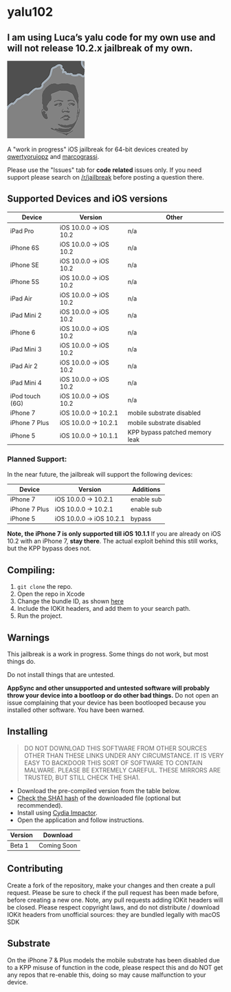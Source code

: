# yalu102

## I am using Luca’s yalu code for my own use and will not release 10.2.x jailbreak of my own.

![Yalu logo](https://github.com/kpwn/yalu102/blob/master/yalu102/Assets.xcassets/AppIcon.appiconset/AppIcon60x60@3x.png?raw=true)

A "work in progress" iOS jailbreak for 64-bit devices created by [qwertyoruiopz](https://twitter.com/qwertyoruiopz) and [marcograssi](marcograss).

Please use the "Issues" tab for **code related** issues only. If you need support please search on [/r/jailbreak](https://reddit.com/r/jailbreak) before posting a question there.

## Supported Devices and iOS versions

| Device | Version | Other |
|---------|----------|---------|
| iPad Pro  | iOS 10.0.0 -> iOS 10.2 | n/a |
| iPhone 6S  | iOS 10.0.0 -> iOS 10.2 | n/a |
| iPhone SE  | iOS 10.0.0 -> iOS 10.2 | n/a |
| iPhone 5S  | iOS 10.0.0 -> iOS 10.2 | n/a |
| iPad Air| iOS 10.0.0 -> iOS 10.2 | n/a |
| iPad Mini 2| iOS 10.0.0 -> iOS 10.2 | n/a |
| iPhone 6  | iOS 10.0.0 -> iOS 10.2 | n/a |
| iPad Mini 3| iOS 10.0.0 -> iOS 10.2 | n/a |
| iPad Air 2| iOS 10.0.0 -> iOS 10.2 | n/a |
| iPad Mini 4 | iOS 10.0.0 -> iOS 10.2 | n/a |
| iPod touch (6G)  | iOS 10.0.0 -> iOS 10.2 | n/a |
| iPhone 7 | iOS 10.0.0 -> 10.2.1 | mobile substrate disabled |
| iPhone 7 Plus | iOS 10.0.0 -> 10.2.1 | mobile substrate disabled |
| iPhone 5 | iOS 10.0.0 -> 10.1.1 | KPP bypass patched memory leak |

### Planned Support:

In the near future, the jailbreak will support the following devices:

| Device | Version | Additions | 
|---------|----------|----------|
| iPhone 7 | iOS 10.0.0 -> 10.2.1 | enable sub |
| iPhone 7 Plus | iOS 10.0.0 -> 10.2.1 | enable sub |
| iPhone 5 | iOS 10.0.0 -> iOS 10.2.1 | bypass |

**Note, the iPhone 7 is only supported till iOS 10.1.1**
If you are already on iOS 10.2 with an iPhone 7, **stay there**. The actual exploit behind this still works, but the KPP bypass does not.

## Compiling:

1. `git clone` the repo.
2. Open the repo in Xcode
3. Change the bundle ID, as shown [here](https://www.reddit.com/r/sideloaded/wiki/how-to-sideload#wiki_changing_the_bundle_identifier_and_team)
4. Include the IOKit headers, and add them to your search path.
5. Run the project.

## Warnings

This jailbreak is a work in progress. Some things do not work, but most things do.

Do not install things that are untested.

**AppSync and other unsupported and untested software will probably throw your device into a bootloop or do other bad things.** Do not open an issue complaining that your device has been bootlooped because you installed other software. You have been warned.

## Installing

> DO NOT DOWNLOAD THIS SOFTWARE FROM OTHER SOURCES OTHER THAN THESE LINKS UNDER ANY CIRCUMSTANCE. IT IS VERY EASY TO BACKDOOR THIS SORT OF SOFTWARE TO CONTAIN MALWARE. PLEASE BE EXTREMELY CAREFUL. THESE MIRRORS ARE TRUSTED, BUT STILL CHECK THE SHA1.

* Download the pre-compiled version from the table below.
* [Check the SHA1 hash](http://onlinemd5.com) of the downloaded file (optional but recommended).
* Install using [Cydia Impactor](http://www.cydiaimpactor.com/).
* Open the application and follow instructions.


| Version | Download |
|---------|----------|
| Beta 1 | Coming Soon |

## Contributing

Create a fork of the repository, make your changes and then create a pull request.
Please be sure to check if the pull request has been made before, before creating a new one. Note, any pull requests adding IOKit headers will be closed. Please respect copyright laws, and do not distribute / download IOKit headers from unofficial sources: they are bundled legally with macOS SDK

## Substrate

On the iPhone 7 & Plus models the mobile substrate has been disabled due to a KPP misuse of function in the code, please respect this and do NOT get any repos that re-enable this, doing so may cause malfunction to your device. 